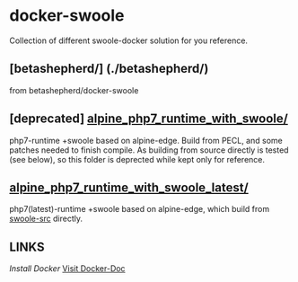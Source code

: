 docker-swoole
=============

Collection of different swoole-docker solution for you reference.

## [betashepherd/] (./betashepherd/)

from betashepherd/docker-swoole

## [deprecated] [alpine_php7_runtime_with_swoole/](./auto_alpine_php7_runtime_with_swoole/)

php7-runtime +swoole based on alpine-edge.  Build from PECL, and some patches needed to finish compile.
As building from source directly is tested (see below), so this folder is deprected while kept only for reference.

## [alpine_php7_runtime_with_swoole_latest/](./auto_alpine_php7_runtime_with_swoole_latest/)

php7(latest)-runtime +swoole based on alpine-edge, which build from [swoole-src](https://github.com/swoole/swoole-src/) directly.

## LINKS

*Install Docker*
[Visit Docker-Doc](https://docs.docker.com/)

